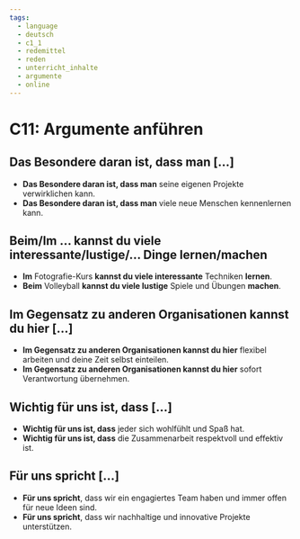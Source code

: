 ```yaml
---
tags:
  - language
  - deutsch
  - c1_1
  - redemittel
  - reden
  - unterricht_inhalte
  - argumente
  - online
---
```


# C11: Argumente anführen

## Das Besondere daran ist, dass man [...]

- __Das Besondere daran ist, dass man__ seine eigenen Projekte verwirklichen kann.
- __Das Besondere daran ist, dass man__ viele neue Menschen kennenlernen kann.

## Beim/Im … kannst du viele interessante/lustige/… Dinge lernen/machen

- __Im__ Fotografie-Kurs __kannst du viele interessante__ Techniken __lernen__.
- __Beim__ Volleyball __kannst du viele lustige__ Spiele und Übungen __machen__.

## Im Gegensatz zu anderen Organisationen kannst du hier [...]

- __Im Gegensatz zu anderen Organisationen kannst du hier__ flexibel arbeiten und deine Zeit selbst einteilen.
- __Im Gegensatz zu anderen Organisationen kannst du hier__ sofort Verantwortung übernehmen.

## Wichtig für uns ist, dass [...]

- __Wichtig für uns ist, dass__ jeder sich wohlfühlt und Spaß hat.
- __Wichtig für uns ist, dass__ die Zusammenarbeit respektvoll und effektiv ist.

## Für uns spricht [...]

- __Für uns spricht__, dass wir ein engagiertes Team haben und immer offen für neue Ideen sind.
- __Für uns spricht__, dass wir nachhaltige und innovative Projekte unterstützen.

